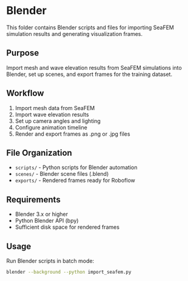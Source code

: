 # Blender

This folder contains Blender scripts and files for importing SeaFEM simulation results and generating visualization frames.

## Purpose

Import mesh and wave elevation results from SeaFEM simulations into Blender, set up scenes, and export frames for the training dataset.

## Workflow

1. Import mesh data from SeaFEM
2. Import wave elevation results
3. Set up camera angles and lighting
4. Configure animation timeline
5. Render and export frames as .png or .jpg files

## File Organization

- `scripts/` - Python scripts for Blender automation
- `scenes/` - Blender scene files (.blend)
- `exports/` - Rendered frames ready for Roboflow

## Requirements

- Blender 3.x or higher
- Python Blender API (bpy)
- Sufficient disk space for rendered frames

## Usage

Run Blender scripts in batch mode:
```bash
blender --background --python import_seafem.py
```
